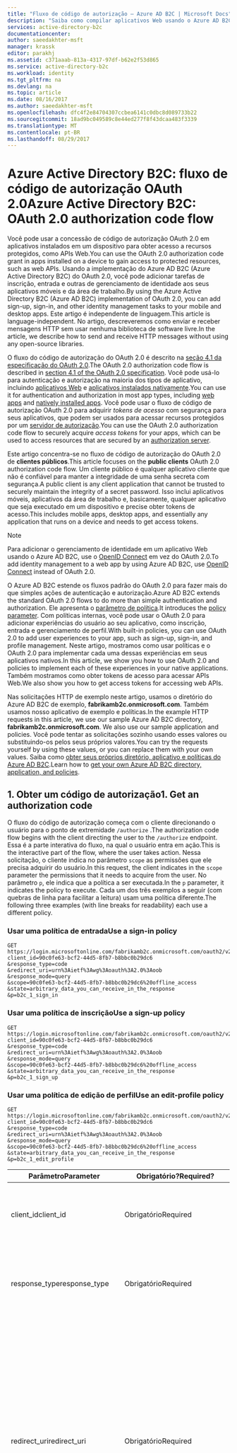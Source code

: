 ```yaml
---
title: "Fluxo de código de autorização – Azure AD B2C | Microsoft Docs"
description: "Saiba como compilar aplicativos Web usando o Azure AD B2C e o protocolo de autenticação OpenID Connect."
services: active-directory-b2c
documentationcenter: 
author: saeedakhter-msft
manager: krassk
editor: parakhj
ms.assetid: c371aaab-813a-4317-97df-b62e2f53d865
ms.service: active-directory-b2c
ms.workload: identity
ms.tgt_pltfrm: na
ms.devlang: na
ms.topic: article
ms.date: 08/16/2017
ms.author: saeedakhter-msft
ms.openlocfilehash: dfc4f2e84704307ccbea6141c0dbc8d089733b22
ms.sourcegitcommit: 18ad9bc049589c8e44ed277f8f43dcaa483f3339
ms.translationtype: MT
ms.contentlocale: pt-BR
ms.lasthandoff: 08/29/2017
---
```

# <a name="azure-active-directory-b2c-oauth-20-authorization-code-flow"></a><span data-ttu-id="7c357-103">Azure Active Directory B2C: fluxo de código de autorização OAuth 2.0</span><span class="sxs-lookup"><span data-stu-id="7c357-103">Azure Active Directory B2C: OAuth 2.0 authorization code flow</span></span>
<span data-ttu-id="7c357-104">Você pode usar a concessão de código de autorização OAuth 2.0 em aplicativos instalados em um dispositivo para obter acesso a recursos protegidos, como APIs Web.</span><span class="sxs-lookup"><span data-stu-id="7c357-104">You can use the OAuth 2.0 authorization code grant in apps installed on a device to gain access to protected resources, such as web APIs.</span></span> <span data-ttu-id="7c357-105">Usando a implementação do Azure AD B2C (Azure Active Directory B2C) do OAuth 2.0, você pode adicionar tarefas de inscrição, entrada e outras de gerenciamento de identidade aos seus aplicativos móveis e da área de trabalho.</span><span class="sxs-lookup"><span data-stu-id="7c357-105">By using the Azure Active Directory B2C (Azure AD B2C) implementation of OAuth 2.0, you can add sign-up, sign-in, and other identity management tasks to your mobile and desktop apps.</span></span> <span data-ttu-id="7c357-106">Este artigo é independente de linguagem.</span><span class="sxs-lookup"><span data-stu-id="7c357-106">This article is language-independent.</span></span> <span data-ttu-id="7c357-107">No artigo, descreveremos como enviar e receber mensagens HTTP sem usar nenhuma biblioteca de software livre.</span><span class="sxs-lookup"><span data-stu-id="7c357-107">In the article, we describe how to send and receive HTTP messages without using any open-source libraries.</span></span>

<!-- TODO: Need link to libraries -->

<span data-ttu-id="7c357-108">O fluxo do código de autorização do OAuth 2.0 é descrito na [seção 4.1 da especificação do OAuth 2.0](http://tools.ietf.org/html/rfc6749).</span><span class="sxs-lookup"><span data-stu-id="7c357-108">The OAuth 2.0 authorization code flow is described in [section 4.1 of the OAuth 2.0 specification](http://tools.ietf.org/html/rfc6749).</span></span> <span data-ttu-id="7c357-109">Você pode usá-lo para autenticação e autorização na maioria dos tipos de aplicativo, incluindo [aplicativos Web](active-directory-b2c-apps.md#web-apps) e [aplicativos instalados nativamente](active-directory-b2c-apps.md#mobile-and-native-apps).</span><span class="sxs-lookup"><span data-stu-id="7c357-109">You can use it for authentication and authorization in most app types, including [web apps](active-directory-b2c-apps.md#web-apps) and [natively installed apps](active-directory-b2c-apps.md#mobile-and-native-apps).</span></span> <span data-ttu-id="7c357-110">Você pode usar o fluxo de código de autorização OAuth 2.0 para adquirir *tokens de acesso* com segurança para seus aplicativos, que podem ser usados para acessar recursos protegidos por um [servidor de autorização](active-directory-b2c-reference-protocols.md#the-basics).</span><span class="sxs-lookup"><span data-stu-id="7c357-110">You can use the OAuth 2.0 authorization code flow to securely acquire *access tokens* for your apps, which can be used to access resources that are secured by an [authorization server](active-directory-b2c-reference-protocols.md#the-basics).</span></span>

<span data-ttu-id="7c357-111">Este artigo concentra-se no fluxo de código de autorização do OAuth 2.0 de **clientes públicos**.</span><span class="sxs-lookup"><span data-stu-id="7c357-111">This article focuses on the **public clients** OAuth 2.0 authorization code flow.</span></span> <span data-ttu-id="7c357-112">Um cliente público é qualquer aplicativo cliente que não é confiável para manter a integridade de uma senha secreta com segurança.</span><span class="sxs-lookup"><span data-stu-id="7c357-112">A public client is any client application that cannot be trusted to securely maintain the integrity of a secret password.</span></span> <span data-ttu-id="7c357-113">Isso inclui aplicativos móveis, aplicativos da área de trabalho e, basicamente, qualquer aplicativo que seja executado em um dispositivo e precise obter tokens de acesso.</span><span class="sxs-lookup"><span data-stu-id="7c357-113">This includes mobile apps, desktop apps, and essentially any application that runs on a device and needs to get access tokens.</span></span> 

> [!NOTE]
> <span data-ttu-id="7c357-114">Para adicionar o gerenciamento de identidade em um aplicativo Web usando o Azure AD B2C, use o [OpenID Connect](active-directory-b2c-reference-oidc.md) em vez do OAuth 2.0.</span><span class="sxs-lookup"><span data-stu-id="7c357-114">To add identity management to a web app by using Azure AD B2C, use [OpenID Connect](active-directory-b2c-reference-oidc.md) instead of OAuth 2.0.</span></span>

<span data-ttu-id="7c357-115">O Azure AD B2C estende os fluxos padrão do OAuth 2.0 para fazer mais do que simples ações de autenticação e autorização.</span><span class="sxs-lookup"><span data-stu-id="7c357-115">Azure AD B2C extends the standard OAuth 2.0 flows to do more than simple authentication and authorization.</span></span> <span data-ttu-id="7c357-116">Ele apresenta o [parâmetro de política](active-directory-b2c-reference-policies.md).</span><span class="sxs-lookup"><span data-stu-id="7c357-116">It introduces the [policy parameter](active-directory-b2c-reference-policies.md).</span></span> <span data-ttu-id="7c357-117">Com políticas internas, você pode usar o OAuth 2.0 para adicionar experiências do usuário ao seu aplicativo, como inscrição, entrada e gerenciamento de perfil.</span><span class="sxs-lookup"><span data-stu-id="7c357-117">With built-in policies, you can use OAuth 2.0 to add user experiences to your app, such as sign-up, sign-in, and profile management.</span></span> <span data-ttu-id="7c357-118">Neste artigo, mostramos como usar políticas e o OAuth 2.0 para implementar cada uma dessas experiências em seus aplicativos nativos.</span><span class="sxs-lookup"><span data-stu-id="7c357-118">In this article, we show you how to use OAuth 2.0 and policies to implement each of these experiences in your native applications.</span></span> <span data-ttu-id="7c357-119">Também mostramos como obter tokens de acesso para acessar APIs Web.</span><span class="sxs-lookup"><span data-stu-id="7c357-119">We also show you how to get access tokens for accessing web APIs.</span></span>

<span data-ttu-id="7c357-120">Nas solicitações HTTP de exemplo neste artigo, usamos o diretório do Azure AD B2C de exemplo, **fabrikamb2c.onmicrosoft.com**. Também usamos nosso aplicativo de exemplo e políticas.</span><span class="sxs-lookup"><span data-stu-id="7c357-120">In the example HTTP requests in this article, we use our sample Azure AD B2C directory, **fabrikamb2c.onmicrosoft.com**. We also use our sample application and policies.</span></span> <span data-ttu-id="7c357-121">Você pode tentar as solicitações sozinho usando esses valores ou substituindo-os pelos seus próprios valores.</span><span class="sxs-lookup"><span data-stu-id="7c357-121">You can try the requests yourself by using these values, or you can replace them with your own values.</span></span>
<span data-ttu-id="7c357-122">Saiba como [obter seus próprios diretório, aplicativo e políticas do Azure AD B2C](#use-your-own-azure-ad-b2c-directory).</span><span class="sxs-lookup"><span data-stu-id="7c357-122">Learn how to [get your own Azure AD B2C directory, application, and policies](#use-your-own-azure-ad-b2c-directory).</span></span>

## <a name="1-get-an-authorization-code"></a><span data-ttu-id="7c357-123">1. Obter um código de autorização</span><span class="sxs-lookup"><span data-stu-id="7c357-123">1. Get an authorization code</span></span>
<span data-ttu-id="7c357-124">O fluxo do código de autorização começa com o cliente direcionando o usuário para o ponto de extremidade `/authorize` .</span><span class="sxs-lookup"><span data-stu-id="7c357-124">The authorization code flow begins with the client directing the user to the `/authorize` endpoint.</span></span> <span data-ttu-id="7c357-125">Essa é a parte interativa do fluxo, na qual o usuário entra em ação.</span><span class="sxs-lookup"><span data-stu-id="7c357-125">This is the interactive part of the flow, where the user takes action.</span></span> <span data-ttu-id="7c357-126">Nessa solicitação, o cliente indica no parâmetro `scope` as permissões que ele precisa adquirir do usuário.</span><span class="sxs-lookup"><span data-stu-id="7c357-126">In this request, the client indicates in the `scope` parameter the permissions that it needs to acquire from the user.</span></span> <span data-ttu-id="7c357-127">No parâmetro `p`, ele indica que a política a ser executada.</span><span class="sxs-lookup"><span data-stu-id="7c357-127">In the `p` parameter, it indicates the policy to execute.</span></span> <span data-ttu-id="7c357-128">Cada um dos três exemplos a seguir (com quebras de linha para facilitar a leitura) usam uma política diferente.</span><span class="sxs-lookup"><span data-stu-id="7c357-128">The following three examples (with line breaks for readability) each use a different policy.</span></span>

### <a name="use-a-sign-in-policy"></a><span data-ttu-id="7c357-129">Usar uma política de entrada</span><span class="sxs-lookup"><span data-stu-id="7c357-129">Use a sign-in policy</span></span>
```
GET https://login.microsoftonline.com/fabrikamb2c.onmicrosoft.com/oauth2/v2.0/authorize?
client_id=90c0fe63-bcf2-44d5-8fb7-b8bbc0b29dc6
&response_type=code
&redirect_uri=urn%3Aietf%3Awg%3Aoauth%3A2.0%3Aoob
&response_mode=query
&scope=90c0fe63-bcf2-44d5-8fb7-b8bbc0b29dc6%20offline_access
&state=arbitrary_data_you_can_receive_in_the_response
&p=b2c_1_sign_in
```

### <a name="use-a-sign-up-policy"></a><span data-ttu-id="7c357-130">Usar uma política de inscrição</span><span class="sxs-lookup"><span data-stu-id="7c357-130">Use a sign-up policy</span></span>
```
GET https://login.microsoftonline.com/fabrikamb2c.onmicrosoft.com/oauth2/v2.0/authorize?
client_id=90c0fe63-bcf2-44d5-8fb7-b8bbc0b29dc6
&response_type=code
&redirect_uri=urn%3Aietf%3Awg%3Aoauth%3A2.0%3Aoob
&response_mode=query
&scope=90c0fe63-bcf2-44d5-8fb7-b8bbc0b29dc6%20offline_access
&state=arbitrary_data_you_can_receive_in_the_response
&p=b2c_1_sign_up
```

### <a name="use-an-edit-profile-policy"></a><span data-ttu-id="7c357-131">Usar uma política de edição de perfil</span><span class="sxs-lookup"><span data-stu-id="7c357-131">Use an edit-profile policy</span></span>
```
GET https://login.microsoftonline.com/fabrikamb2c.onmicrosoft.com/oauth2/v2.0/authorize?
client_id=90c0fe63-bcf2-44d5-8fb7-b8bbc0b29dc6
&response_type=code
&redirect_uri=urn%3Aietf%3Awg%3Aoauth%3A2.0%3Aoob
&response_mode=query
&scope=90c0fe63-bcf2-44d5-8fb7-b8bbc0b29dc6%20offline_access
&state=arbitrary_data_you_can_receive_in_the_response
&p=b2c_1_edit_profile
```

| <span data-ttu-id="7c357-132">Parâmetro</span><span class="sxs-lookup"><span data-stu-id="7c357-132">Parameter</span></span> | <span data-ttu-id="7c357-133">Obrigatório?</span><span class="sxs-lookup"><span data-stu-id="7c357-133">Required?</span></span> | <span data-ttu-id="7c357-134">Descrição</span><span class="sxs-lookup"><span data-stu-id="7c357-134">Description</span></span> |
| --- | --- | --- |
| <span data-ttu-id="7c357-135">client_id</span><span class="sxs-lookup"><span data-stu-id="7c357-135">client_id</span></span> |<span data-ttu-id="7c357-136">Obrigatório</span><span class="sxs-lookup"><span data-stu-id="7c357-136">Required</span></span> |<span data-ttu-id="7c357-137">A ID do aplicativo atribuída ao seu aplicativo no [portal do Azure](https://portal.azure.com).</span><span class="sxs-lookup"><span data-stu-id="7c357-137">The application ID assigned to your app in the [Azure portal](https://portal.azure.com).</span></span> |
| <span data-ttu-id="7c357-138">response_type</span><span class="sxs-lookup"><span data-stu-id="7c357-138">response_type</span></span> |<span data-ttu-id="7c357-139">Obrigatório</span><span class="sxs-lookup"><span data-stu-id="7c357-139">Required</span></span> |<span data-ttu-id="7c357-140">O tipo de resposta, que deve incluir `code` para o fluxo do código de autorização.</span><span class="sxs-lookup"><span data-stu-id="7c357-140">The response type, which must include `code` for the authorization code flow.</span></span> |
| <span data-ttu-id="7c357-141">redirect_uri</span><span class="sxs-lookup"><span data-stu-id="7c357-141">redirect_uri</span></span> |<span data-ttu-id="7c357-142">Obrigatório</span><span class="sxs-lookup"><span data-stu-id="7c357-142">Required</span></span> |<span data-ttu-id="7c357-143">O URI de redirecionamento do seu aplicativo, no qual as respostas de autenticação são enviadas e recebidas pelo seu aplicativo.</span><span class="sxs-lookup"><span data-stu-id="7c357-143">The redirect URI of your app, where authentication responses are sent and received by your app.</span></span> <span data-ttu-id="7c357-144">Ele deve corresponder exatamente a um dos URIs de redirecionamento registrados no portal, exceto que ele deve ser codificado como URL.</span><span class="sxs-lookup"><span data-stu-id="7c357-144">It must exactly match one of the redirect URIs that you registered in the portal, except that it must be URL-encoded.</span></span> |
| <span data-ttu-id="7c357-145">scope</span><span class="sxs-lookup"><span data-stu-id="7c357-145">scope</span></span> |<span data-ttu-id="7c357-146">Obrigatório</span><span class="sxs-lookup"><span data-stu-id="7c357-146">Required</span></span> |<span data-ttu-id="7c357-147">Uma lista de escopos separados por espaços.</span><span class="sxs-lookup"><span data-stu-id="7c357-147">A space-separated list of scopes.</span></span> <span data-ttu-id="7c357-148">Um valor de escopo único indica ao Azure AD (Azure Active Directory) que ambas as permissões estão sendo solicitadas.</span><span class="sxs-lookup"><span data-stu-id="7c357-148">A single scope value indicates to Azure Active Directory (Azure AD) both of the permissions that are being requested.</span></span> <span data-ttu-id="7c357-149">O uso da ID do cliente como o escopo indica que seu aplicativo precisa de um token de acesso que possa ser usado em relação a seu próprio serviço ou API Web, representado pela mesma ID de cliente.</span><span class="sxs-lookup"><span data-stu-id="7c357-149">Using the client ID as the scope indicates that your app needs an access token that can be used against your own service or web API, represented by the same client ID.</span></span>  <span data-ttu-id="7c357-150">O escopo `offline_access` indica que seu aplicativo precisa de um token de atualização para acesso de longa duração a recursos.</span><span class="sxs-lookup"><span data-stu-id="7c357-150">The `offline_access` scope indicates that your app needs a refresh token for long-lived access to resources.</span></span> <span data-ttu-id="7c357-151">Você também pode usar o escopo `openid` para solicitar um token de ID do Azure AD B2C.</span><span class="sxs-lookup"><span data-stu-id="7c357-151">You also can use the `openid` scope to request an ID token from Azure AD B2C.</span></span> |
| <span data-ttu-id="7c357-152">response_mode</span><span class="sxs-lookup"><span data-stu-id="7c357-152">response_mode</span></span> |<span data-ttu-id="7c357-153">Recomendadas</span><span class="sxs-lookup"><span data-stu-id="7c357-153">Recommended</span></span> |<span data-ttu-id="7c357-154">O método que você usa para enviar o código de autorização resultante para seu aplicativo.</span><span class="sxs-lookup"><span data-stu-id="7c357-154">The method that you use to send the resulting authorization code back to your app.</span></span> <span data-ttu-id="7c357-155">Pode ser `query`, `form_post` ou `fragment`.</span><span class="sxs-lookup"><span data-stu-id="7c357-155">It can be `query`, `form_post`, or `fragment`.</span></span> |
| <span data-ttu-id="7c357-156">state</span><span class="sxs-lookup"><span data-stu-id="7c357-156">state</span></span> |<span data-ttu-id="7c357-157">Recomendadas</span><span class="sxs-lookup"><span data-stu-id="7c357-157">Recommended</span></span> |<span data-ttu-id="7c357-158">Um valor incluído na solicitação que retorna na resposta do token.</span><span class="sxs-lookup"><span data-stu-id="7c357-158">A value included in the request that is returned in the token response.</span></span> <span data-ttu-id="7c357-159">Pode ser uma cadeia de caracteres de qualquer conteúdo que você deseje usar.</span><span class="sxs-lookup"><span data-stu-id="7c357-159">It can be a string of any content that you want to use.</span></span> <span data-ttu-id="7c357-160">Geralmente, um valor exclusivo gerado aleatoriamente é usado para evitar ataques de solicitação intersite forjada.</span><span class="sxs-lookup"><span data-stu-id="7c357-160">Usually, a randomly generated unique value is  used, to prevent cross-site request forgery attacks.</span></span> <span data-ttu-id="7c357-161">O estado também é usado para codificar informações sobre o estado do usuário no aplicativo, antes que a solicitação de autenticação tenha ocorrido.</span><span class="sxs-lookup"><span data-stu-id="7c357-161">The state also is used to encode information about the user's state in the app before the authentication request occurred.</span></span> <span data-ttu-id="7c357-162">Por exemplo, a página em que o usuário estava em ou a política que estava sendo executada.</span><span class="sxs-lookup"><span data-stu-id="7c357-162">For example, the page the user was on, or the policy that was being executed.</span></span> |
| <span data-ttu-id="7c357-163">p</span><span class="sxs-lookup"><span data-stu-id="7c357-163">p</span></span> |<span data-ttu-id="7c357-164">Obrigatório</span><span class="sxs-lookup"><span data-stu-id="7c357-164">Required</span></span> |<span data-ttu-id="7c357-165">A política que é executada.</span><span class="sxs-lookup"><span data-stu-id="7c357-165">The policy that is executed.</span></span> <span data-ttu-id="7c357-166">É o nome de uma política que é criada no diretório do Azure AD B2C.</span><span class="sxs-lookup"><span data-stu-id="7c357-166">It's the name of a policy that is created in your Azure AD B2C directory.</span></span> <span data-ttu-id="7c357-167">O valor de nome da política deve começar com **b2c\_1\_**.</span><span class="sxs-lookup"><span data-stu-id="7c357-167">The policy name value should begin with **b2c\_1\_**.</span></span> <span data-ttu-id="7c357-168">Para saber mais sobre políticas, consulte [Políticas internas do Azure AD B2C](active-directory-b2c-reference-policies.md).</span><span class="sxs-lookup"><span data-stu-id="7c357-168">To learn more about policies, see [Azure AD B2C built-in policies](active-directory-b2c-reference-policies.md).</span></span> |
| <span data-ttu-id="7c357-169">prompt</span><span class="sxs-lookup"><span data-stu-id="7c357-169">prompt</span></span> |<span data-ttu-id="7c357-170">Opcional</span><span class="sxs-lookup"><span data-stu-id="7c357-170">Optional</span></span> |<span data-ttu-id="7c357-171">O tipo de interação do usuário que é necessário.</span><span class="sxs-lookup"><span data-stu-id="7c357-171">The type of user interaction that is required.</span></span> <span data-ttu-id="7c357-172">Atualmente, o único valor válido é `login`, que força o usuário a inserir suas credenciais nessa solicitação.</span><span class="sxs-lookup"><span data-stu-id="7c357-172">Currently, the only valid value is `login`, which forces the user to enter their credentials on that request.</span></span> <span data-ttu-id="7c357-173">O logon único não terá efeito.</span><span class="sxs-lookup"><span data-stu-id="7c357-173">Single sign-on will not take effect.</span></span> |

<span data-ttu-id="7c357-174">Nesse momento, é solicitado que o usuário conclua o fluxo de trabalho da política.</span><span class="sxs-lookup"><span data-stu-id="7c357-174">At this point, the user is asked to complete the policy's workflow.</span></span> <span data-ttu-id="7c357-175">Isso pode exigir que o usuário insira seu nome de usuário e senha, entre com uma identidade social, inscreva-se no diretório ou realize outras etapas.</span><span class="sxs-lookup"><span data-stu-id="7c357-175">This might involve the user entering their username and password, signing in with a social identity, signing up for the directory, or any other number of steps.</span></span> <span data-ttu-id="7c357-176">As ações do usuário dependem de como a política é definida.</span><span class="sxs-lookup"><span data-stu-id="7c357-176">User actions depend on how the policy is defined.</span></span>

<span data-ttu-id="7c357-177">Depois que o usuário completar a política, o Azure AD retornará uma resposta ao seu aplicativo no valor usado para `redirect_uri`.</span><span class="sxs-lookup"><span data-stu-id="7c357-177">After the user completes the policy, Azure AD returns a response to your app at the value you used for `redirect_uri`.</span></span> <span data-ttu-id="7c357-178">Ele usa o método especificado no parâmetro `response_mode`.</span><span class="sxs-lookup"><span data-stu-id="7c357-178">It uses the method specified in the `response_mode` parameter.</span></span> <span data-ttu-id="7c357-179">A resposta é exatamente a mesma para cada um dos cenários de ação do usuário, independentemente de qual política foi executada.</span><span class="sxs-lookup"><span data-stu-id="7c357-179">The response is exactly the same for each of the user action scenarios, independent of the policy that was executed.</span></span>

<span data-ttu-id="7c357-180">Uma resposta bem-sucedida que usa `response_mode=query` tem esta aparência:</span><span class="sxs-lookup"><span data-stu-id="7c357-180">A successful response that uses `response_mode=query` looks like this:</span></span>

```
GET urn:ietf:wg:oauth:2.0:oob?
code=AwABAAAAvPM1KaPlrEqdFSBzjqfTGBCmLdgfSTLEMPGYuNHSUYBrq...        // the authorization_code, truncated
&state=arbitrary_data_you_can_receive_in_the_response                // the value provided in the request
```

| <span data-ttu-id="7c357-181">Parâmetro</span><span class="sxs-lookup"><span data-stu-id="7c357-181">Parameter</span></span> | <span data-ttu-id="7c357-182">Descrição</span><span class="sxs-lookup"><span data-stu-id="7c357-182">Description</span></span> |
| --- | --- |
| <span data-ttu-id="7c357-183">código</span><span class="sxs-lookup"><span data-stu-id="7c357-183">code</span></span> |<span data-ttu-id="7c357-184">O código de autorização que o aplicativo solicitou.</span><span class="sxs-lookup"><span data-stu-id="7c357-184">The authorization code that the app requested.</span></span> <span data-ttu-id="7c357-185">O aplicativo pode usar o código de autorização para solicitar um token de acesso para um recurso de destino.</span><span class="sxs-lookup"><span data-stu-id="7c357-185">The app can use the authorization code to request an access token for a target resource.</span></span> <span data-ttu-id="7c357-186">Os códigos de autorização têm uma duração muito curta.</span><span class="sxs-lookup"><span data-stu-id="7c357-186">Authorization codes are very short-lived.</span></span> <span data-ttu-id="7c357-187">Normalmente, eles expiram depois de cerca de 10 minutos.</span><span class="sxs-lookup"><span data-stu-id="7c357-187">Typically, they expire after about 10 minutes.</span></span> |
| <span data-ttu-id="7c357-188">state</span><span class="sxs-lookup"><span data-stu-id="7c357-188">state</span></span> |<span data-ttu-id="7c357-189">Consulte a descrição completa na tabela na seção anterior.</span><span class="sxs-lookup"><span data-stu-id="7c357-189">See the full description in the table in the preceding section.</span></span> <span data-ttu-id="7c357-190">Se um parâmetro `state` estiver incluído na solicitação, o mesmo valor deverá aparecer na resposta.</span><span class="sxs-lookup"><span data-stu-id="7c357-190">If a `state` parameter is included in the request, the same value should appear in the response.</span></span> <span data-ttu-id="7c357-191">O aplicativo deve verificar se os valores `state` na solicitação e na resposta são idênticos.</span><span class="sxs-lookup"><span data-stu-id="7c357-191">The app should verify that the `state` values in the request and response are identical.</span></span> |

<span data-ttu-id="7c357-192">As respostas de erro também podem ser enviadas ao URI de redirecionamento, de modo que o aplicativo possa tratá-las adequadamente:</span><span class="sxs-lookup"><span data-stu-id="7c357-192">Error responses also can be sent to the redirect URI so that the app can handle them appropriately:</span></span>

```
GET urn:ietf:wg:oauth:2.0:oob?
error=access_denied
&error_description=The+user+has+cancelled+entering+self-asserted+information
&state=arbitrary_data_you_can_receive_in_the_response
```

| <span data-ttu-id="7c357-193">Parâmetro</span><span class="sxs-lookup"><span data-stu-id="7c357-193">Parameter</span></span> | <span data-ttu-id="7c357-194">Descrição</span><span class="sxs-lookup"><span data-stu-id="7c357-194">Description</span></span> |
| --- | --- |
| <span data-ttu-id="7c357-195">error</span><span class="sxs-lookup"><span data-stu-id="7c357-195">error</span></span> |<span data-ttu-id="7c357-196">Uma cadeia de caracteres de código de erro que você pode usar para classificar os tipos de erros que ocorrem.</span><span class="sxs-lookup"><span data-stu-id="7c357-196">An error code string that you can use to classify the types of errors that occur.</span></span> <span data-ttu-id="7c357-197">Você também pode usar a cadeia de caracteres para reagir a erros.</span><span class="sxs-lookup"><span data-stu-id="7c357-197">You also can use the string to react to errors.</span></span> |
| <span data-ttu-id="7c357-198">error_description</span><span class="sxs-lookup"><span data-stu-id="7c357-198">error_description</span></span> |<span data-ttu-id="7c357-199">Uma mensagem de erro específica que pode ajudar você a identificar a causa raiz de um erro de autenticação.</span><span class="sxs-lookup"><span data-stu-id="7c357-199">A specific error message that can help you identify the root cause of an authentication error.</span></span> |
| <span data-ttu-id="7c357-200">state</span><span class="sxs-lookup"><span data-stu-id="7c357-200">state</span></span> |<span data-ttu-id="7c357-201">Consulte a descrição completa na tabela anterior.</span><span class="sxs-lookup"><span data-stu-id="7c357-201">See the full description in the preceding table.</span></span> <span data-ttu-id="7c357-202">Se um parâmetro `state` estiver incluído na solicitação, o mesmo valor deverá aparecer na resposta.</span><span class="sxs-lookup"><span data-stu-id="7c357-202">If a `state` parameter is included in the request, the same value should appear in the response.</span></span> <span data-ttu-id="7c357-203">O aplicativo deve verificar se os valores `state` na solicitação e na resposta são idênticos.</span><span class="sxs-lookup"><span data-stu-id="7c357-203">The app should verify that the `state` values in the request and response are identical.</span></span> |

## <a name="2-get-a-token"></a><span data-ttu-id="7c357-204">2. Obter um token</span><span class="sxs-lookup"><span data-stu-id="7c357-204">2. Get a token</span></span>
<span data-ttu-id="7c357-205">Agora que você adquiriu um código de autorização, será possível resgatar o `code` de um token para o recurso desejado enviando uma solicitação POST para o ponto de extremidade `/token`.</span><span class="sxs-lookup"><span data-stu-id="7c357-205">Now that you've acquired an authorization code, you can redeem the `code` for a token to the intended resource by sending a POST request to the `/token` endpoint.</span></span> <span data-ttu-id="7c357-206">No Azure AD B2C, o único recurso para o qual você pode solicitar um token é a própria API Web de back-end do seu aplicativo.</span><span class="sxs-lookup"><span data-stu-id="7c357-206">In Azure AD B2C, the only resource that you can request a token for is your app's own back-end web API.</span></span> <span data-ttu-id="7c357-207">A convenção usada para solicitar um token para si mesmo é usar a ID do cliente do aplicativo como o escopo:</span><span class="sxs-lookup"><span data-stu-id="7c357-207">The convention that's used for requesting a token to yourself is to use your app's client ID as the scope:</span></span>

```
POST fabrikamb2c.onmicrosoft.com/oauth2/v2.0/token?p=b2c_1_sign_in HTTP/1.1
Host: https://login.microsoftonline.com
Content-Type: application/x-www-form-urlencoded

grant_type=authorization_code&client_id=90c0fe63-bcf2-44d5-8fb7-b8bbc0b29dc6&scope=90c0fe63-bcf2-44d5-8fb7-b8bbc0b29dc6 offline_access&code=AwABAAAAvPM1KaPlrEqdFSBzjqfTGBCmLdgfSTLEMPGYuNHSUYBrq...&redirect_uri=urn:ietf:wg:oauth:2.0:oob

```

| <span data-ttu-id="7c357-208">Parâmetro</span><span class="sxs-lookup"><span data-stu-id="7c357-208">Parameter</span></span> | <span data-ttu-id="7c357-209">Obrigatório?</span><span class="sxs-lookup"><span data-stu-id="7c357-209">Required?</span></span> | <span data-ttu-id="7c357-210">Descrição</span><span class="sxs-lookup"><span data-stu-id="7c357-210">Description</span></span> |
| --- | --- | --- |
| <span data-ttu-id="7c357-211">p</span><span class="sxs-lookup"><span data-stu-id="7c357-211">p</span></span> |<span data-ttu-id="7c357-212">Obrigatório</span><span class="sxs-lookup"><span data-stu-id="7c357-212">Required</span></span> |<span data-ttu-id="7c357-213">A política que foi usada para adquirir o código de autorização.</span><span class="sxs-lookup"><span data-stu-id="7c357-213">The policy that was used to acquire the authorization code.</span></span> <span data-ttu-id="7c357-214">Você não poderá usar uma política diferente nessa solicitação.</span><span class="sxs-lookup"><span data-stu-id="7c357-214">You cannot use a different policy in this request.</span></span> <span data-ttu-id="7c357-215">Observe que esse parâmetro é adicionado à *cadeia de caracteres de consulta*e não ao corpo do POST.</span><span class="sxs-lookup"><span data-stu-id="7c357-215">Note that you add this parameter to the *query string*, not in the POST body.</span></span> |
| <span data-ttu-id="7c357-216">client_id</span><span class="sxs-lookup"><span data-stu-id="7c357-216">client_id</span></span> |<span data-ttu-id="7c357-217">Obrigatório</span><span class="sxs-lookup"><span data-stu-id="7c357-217">Required</span></span> |<span data-ttu-id="7c357-218">A ID do aplicativo atribuída ao seu aplicativo no [portal do Azure](https://portal.azure.com).</span><span class="sxs-lookup"><span data-stu-id="7c357-218">The application ID assigned to your app in the [Azure portal](https://portal.azure.com).</span></span> |
| <span data-ttu-id="7c357-219">grant_type</span><span class="sxs-lookup"><span data-stu-id="7c357-219">grant_type</span></span> |<span data-ttu-id="7c357-220">Obrigatório</span><span class="sxs-lookup"><span data-stu-id="7c357-220">Required</span></span> |<span data-ttu-id="7c357-221">O tipo de concessão.</span><span class="sxs-lookup"><span data-stu-id="7c357-221">The type of grant.</span></span> <span data-ttu-id="7c357-222">Para o fluxo de código de autorização, o tipo de concessão deve ser `authorization_code`.</span><span class="sxs-lookup"><span data-stu-id="7c357-222">For the authorization code flow, the grant type must be `authorization_code`.</span></span> |
| <span data-ttu-id="7c357-223">scope</span><span class="sxs-lookup"><span data-stu-id="7c357-223">scope</span></span> |<span data-ttu-id="7c357-224">Recomendadas</span><span class="sxs-lookup"><span data-stu-id="7c357-224">Recommended</span></span> |<span data-ttu-id="7c357-225">Uma lista de escopos separados por espaços.</span><span class="sxs-lookup"><span data-stu-id="7c357-225">A space-separated list of scopes.</span></span> <span data-ttu-id="7c357-226">Um valor de escopo único indica ao Azure AD que ambas as permissões estão sendo solicitadas.</span><span class="sxs-lookup"><span data-stu-id="7c357-226">A single scope value indicates to Azure AD both of the permissions that are being requested.</span></span> <span data-ttu-id="7c357-227">O uso da ID do cliente como o escopo indica que seu aplicativo precisa de um token de acesso que possa ser usado em relação a seu próprio serviço ou API Web, representado pela mesma ID de cliente.</span><span class="sxs-lookup"><span data-stu-id="7c357-227">Using the client ID as the scope indicates that your app needs an access token that can be used against your own service or web API, represented by the same client ID.</span></span>  <span data-ttu-id="7c357-228">O escopo `offline_access` indica que seu aplicativo precisa de um token de atualização para acesso de longa duração a recursos.</span><span class="sxs-lookup"><span data-stu-id="7c357-228">The `offline_access` scope indicates that your app needs a refresh token for long-lived access to resources.</span></span>  <span data-ttu-id="7c357-229">Você também pode usar o escopo `openid` para solicitar um token de ID do Azure AD B2C.</span><span class="sxs-lookup"><span data-stu-id="7c357-229">You also can use the `openid` scope to request an ID token from Azure AD B2C.</span></span> |
| <span data-ttu-id="7c357-230">código</span><span class="sxs-lookup"><span data-stu-id="7c357-230">code</span></span> |<span data-ttu-id="7c357-231">Obrigatório</span><span class="sxs-lookup"><span data-stu-id="7c357-231">Required</span></span> |<span data-ttu-id="7c357-232">O código de autorização que você adquiriu no primeiro segmento do fluxo.</span><span class="sxs-lookup"><span data-stu-id="7c357-232">The authorization code that you acquired in the first leg of the flow.</span></span> |
| <span data-ttu-id="7c357-233">redirect_uri</span><span class="sxs-lookup"><span data-stu-id="7c357-233">redirect_uri</span></span> |<span data-ttu-id="7c357-234">Obrigatório</span><span class="sxs-lookup"><span data-stu-id="7c357-234">Required</span></span> |<span data-ttu-id="7c357-235">O URI de redirecionamento do aplicativo em que você recebeu o código de autorização.</span><span class="sxs-lookup"><span data-stu-id="7c357-235">The redirect URI of the application where you received the authorization code.</span></span> |

<span data-ttu-id="7c357-236">Uma resposta de token bem-sucedido tem esta aparência:</span><span class="sxs-lookup"><span data-stu-id="7c357-236">A successful token response looks like this:</span></span>

```
{
    "not_before": "1442340812",
    "token_type": "Bearer",
    "access_token": "eyJ0eXAiOiJKV1QiLCJhbGciOiJSUzI1NiIsIng1dCI6Ik5HVEZ2ZEstZnl0aEV1Q...",
    "scope": "90c0fe63-bcf2-44d5-8fb7-b8bbc0b29dc6 offline_access",
    "expires_in": "3600",
    "refresh_token": "AAQfQmvuDy8WtUv-sd0TBwWVQs1rC-Lfxa_NDkLqpg50Cxp5Dxj0VPF1mx2Z...",
}
```
| <span data-ttu-id="7c357-237">Parâmetro</span><span class="sxs-lookup"><span data-stu-id="7c357-237">Parameter</span></span> | <span data-ttu-id="7c357-238">Descrição</span><span class="sxs-lookup"><span data-stu-id="7c357-238">Description</span></span> |
| --- | --- |
| <span data-ttu-id="7c357-239">not_before</span><span class="sxs-lookup"><span data-stu-id="7c357-239">not_before</span></span> |<span data-ttu-id="7c357-240">A hora em que o token é considerado válido, nos valores de hora da época.</span><span class="sxs-lookup"><span data-stu-id="7c357-240">The time at which the token is considered valid, in epoch time.</span></span> |
| <span data-ttu-id="7c357-241">token_type</span><span class="sxs-lookup"><span data-stu-id="7c357-241">token_type</span></span> |<span data-ttu-id="7c357-242">O valor do tipo de token.</span><span class="sxs-lookup"><span data-stu-id="7c357-242">The token type value.</span></span> <span data-ttu-id="7c357-243">O único tipo com suporte do Azure AD é Portador</span><span class="sxs-lookup"><span data-stu-id="7c357-243">The only type that Azure AD supports is Bearer.</span></span> |
| <span data-ttu-id="7c357-244">access_token</span><span class="sxs-lookup"><span data-stu-id="7c357-244">access_token</span></span> |<span data-ttu-id="7c357-245">O JWT (Token Web JSON) assinado que você solicitou.</span><span class="sxs-lookup"><span data-stu-id="7c357-245">The signed JSON Web Token (JWT) that you requested.</span></span> |
| <span data-ttu-id="7c357-246">scope</span><span class="sxs-lookup"><span data-stu-id="7c357-246">scope</span></span> |<span data-ttu-id="7c357-247">Os escopos para os quais o token é válido.</span><span class="sxs-lookup"><span data-stu-id="7c357-247">The scopes that the token is valid for.</span></span> <span data-ttu-id="7c357-248">Você também pode usar os escopos para armazenar tokens em cache para uso posterior.</span><span class="sxs-lookup"><span data-stu-id="7c357-248">You also can use scopes to cache tokens for later use.</span></span> |
| <span data-ttu-id="7c357-249">expires_in</span><span class="sxs-lookup"><span data-stu-id="7c357-249">expires_in</span></span> |<span data-ttu-id="7c357-250">O período de tempo pelo qual o token é válido (em segundos).</span><span class="sxs-lookup"><span data-stu-id="7c357-250">The length of time that the token is valid (in seconds).</span></span> |
| <span data-ttu-id="7c357-251">refresh_token</span><span class="sxs-lookup"><span data-stu-id="7c357-251">refresh_token</span></span> |<span data-ttu-id="7c357-252">Um token de atualização do OAuth 2.0.</span><span class="sxs-lookup"><span data-stu-id="7c357-252">An OAuth 2.0 refresh token.</span></span> <span data-ttu-id="7c357-253">O aplicativo pode usar esse token para adquirir tokens de acesso adicionais depois que o atual expirar.</span><span class="sxs-lookup"><span data-stu-id="7c357-253">The app can use this token to acquire additional tokens after the current token expires.</span></span> <span data-ttu-id="7c357-254">Os tokens de atualização têm uma vida longa.</span><span class="sxs-lookup"><span data-stu-id="7c357-254">Refresh tokens are long-lived.</span></span> <span data-ttu-id="7c357-255">Você pode usá-los para manter o acesso aos recursos por longos períodos de tempo.</span><span class="sxs-lookup"><span data-stu-id="7c357-255">You can use them to retain access to resources for extended periods of time.</span></span> <span data-ttu-id="7c357-256">Para obter mais informações, consulte a [Referência de token do Azure AD B2C](active-directory-b2c-reference-tokens.md).</span><span class="sxs-lookup"><span data-stu-id="7c357-256">For more information, see the [Azure AD B2C token reference](active-directory-b2c-reference-tokens.md).</span></span> |

<span data-ttu-id="7c357-257">As respostas de erro tem esta aparência:</span><span class="sxs-lookup"><span data-stu-id="7c357-257">Error responses look like this:</span></span>

```
{
    "error": "access_denied",
    "error_description": "The user revoked access to the app.",
}
```

| <span data-ttu-id="7c357-258">Parâmetro</span><span class="sxs-lookup"><span data-stu-id="7c357-258">Parameter</span></span> | <span data-ttu-id="7c357-259">Descrição</span><span class="sxs-lookup"><span data-stu-id="7c357-259">Description</span></span> |
| --- | --- |
| <span data-ttu-id="7c357-260">error</span><span class="sxs-lookup"><span data-stu-id="7c357-260">error</span></span> |<span data-ttu-id="7c357-261">Uma cadeia de caracteres de código de erro que você pode usar para classificar os tipos de erros que ocorrem.</span><span class="sxs-lookup"><span data-stu-id="7c357-261">An error code string that you can use to classify the types of errors that occur.</span></span> <span data-ttu-id="7c357-262">Você também pode usar a cadeia de caracteres para reagir a erros.</span><span class="sxs-lookup"><span data-stu-id="7c357-262">You also can use the string to react to errors.</span></span> |
| <span data-ttu-id="7c357-263">error_description</span><span class="sxs-lookup"><span data-stu-id="7c357-263">error_description</span></span> |<span data-ttu-id="7c357-264">Uma mensagem de erro específica que pode ajudar você a identificar a causa raiz de um erro de autenticação.</span><span class="sxs-lookup"><span data-stu-id="7c357-264">A specific error message that can help you identify the root cause of an authentication error.</span></span> |

## <a name="3-use-the-token"></a><span data-ttu-id="7c357-265">3. Usar o token</span><span class="sxs-lookup"><span data-stu-id="7c357-265">3. Use the token</span></span>
<span data-ttu-id="7c357-266">Agora que adquiriu um token de acesso com êxito, você poderá usá-lo em solicitações às suas APIs Web de back-end incluindo-o no cabeçalho `Authorization`:</span><span class="sxs-lookup"><span data-stu-id="7c357-266">Now that you've successfully acquired an access token, you can use the token in requests to your back-end web APIs by including it in the `Authorization` header:</span></span>

```
GET /tasks
Host: https://mytaskwebapi.com
Authorization: Bearer eyJ0eXAiOiJKV1QiLCJhbGciOiJSUzI1NiIsIng1dCI6Ik5HVEZ2ZEstZnl0aEV1Q...
```

## <a name="4-refresh-the-token"></a><span data-ttu-id="7c357-267">4. Atualizar o token</span><span class="sxs-lookup"><span data-stu-id="7c357-267">4. Refresh the token</span></span>
<span data-ttu-id="7c357-268">Os tokens de acesso e os tokens de ID tem curta duração.</span><span class="sxs-lookup"><span data-stu-id="7c357-268">Access tokens and ID tokens are short-lived.</span></span> <span data-ttu-id="7c357-269">Depois que eles expirarem, você deverá atualizá-los para continuar a acessar recursos.</span><span class="sxs-lookup"><span data-stu-id="7c357-269">After they expire, you must refresh them to continue to access resources.</span></span> <span data-ttu-id="7c357-270">Para fazer isso, envie outra solicitação POST para o ponto de extremidade `/token`.</span><span class="sxs-lookup"><span data-stu-id="7c357-270">To do this, submit another POST request to the `/token` endpoint.</span></span> <span data-ttu-id="7c357-271">Dessa vez, forneça o `refresh_token` em vez do `code`:</span><span class="sxs-lookup"><span data-stu-id="7c357-271">This time, provide the `refresh_token` instead of the `code`:</span></span>

```
POST fabrikamb2c.onmicrosoft.com/oauth2/v2.0/token?p=b2c_1_sign_in HTTP/1.1
Host: https://login.microsoftonline.com
Content-Type: application/x-www-form-urlencoded

grant_type=refresh_token&client_id=90c0fe63-bcf2-44d5-8fb7-b8bbc0b29dc6&scope=90c0fe63-bcf2-44d5-8fb7-b8bbc0b29dc6 offline_access&refresh_token=AwABAAAAvPM1KaPlrEqdFSBzjqfTGBCmLdgfSTLEMPGYuNHSUYBrq...&redirect_uri=urn:ietf:wg:oauth:2.0:oob
```

| <span data-ttu-id="7c357-272">Parâmetro</span><span class="sxs-lookup"><span data-stu-id="7c357-272">Parameter</span></span> | <span data-ttu-id="7c357-273">Obrigatório?</span><span class="sxs-lookup"><span data-stu-id="7c357-273">Required?</span></span> | <span data-ttu-id="7c357-274">Descrição</span><span class="sxs-lookup"><span data-stu-id="7c357-274">Description</span></span> |
| --- | --- | --- |
| <span data-ttu-id="7c357-275">p</span><span class="sxs-lookup"><span data-stu-id="7c357-275">p</span></span> |<span data-ttu-id="7c357-276">Obrigatório</span><span class="sxs-lookup"><span data-stu-id="7c357-276">Required</span></span> |<span data-ttu-id="7c357-277">A política que foi usada para adquirir o token de atualização original.</span><span class="sxs-lookup"><span data-stu-id="7c357-277">The policy that was used to acquire the original refresh token.</span></span> <span data-ttu-id="7c357-278">Você não poderá usar uma política diferente nessa solicitação.</span><span class="sxs-lookup"><span data-stu-id="7c357-278">You cannot use a different policy in this request.</span></span> <span data-ttu-id="7c357-279">Observe que esse parâmetro é adicionado à *cadeia de caracteres de consulta*e não ao corpo do POST.</span><span class="sxs-lookup"><span data-stu-id="7c357-279">Note that you add this parameter to the *query string*, not in the POST body.</span></span> |
| <span data-ttu-id="7c357-280">client_id</span><span class="sxs-lookup"><span data-stu-id="7c357-280">client_id</span></span> |<span data-ttu-id="7c357-281">Recomendadas</span><span class="sxs-lookup"><span data-stu-id="7c357-281">Recommended</span></span> |<span data-ttu-id="7c357-282">A ID do aplicativo atribuída ao seu aplicativo no [portal do Azure](https://portal.azure.com).</span><span class="sxs-lookup"><span data-stu-id="7c357-282">The application ID assigned to your app in the [Azure portal](https://portal.azure.com).</span></span> |
| <span data-ttu-id="7c357-283">grant_type</span><span class="sxs-lookup"><span data-stu-id="7c357-283">grant_type</span></span> |<span data-ttu-id="7c357-284">Obrigatório</span><span class="sxs-lookup"><span data-stu-id="7c357-284">Required</span></span> |<span data-ttu-id="7c357-285">O tipo de concessão.</span><span class="sxs-lookup"><span data-stu-id="7c357-285">The type of grant.</span></span> <span data-ttu-id="7c357-286">Para este segmento do fluxo de código de autorização, o tipo de concessão deve ser `refresh_token`.</span><span class="sxs-lookup"><span data-stu-id="7c357-286">For this leg of the authorization code flow, the grant type must be `refresh_token`.</span></span> |
| <span data-ttu-id="7c357-287">scope</span><span class="sxs-lookup"><span data-stu-id="7c357-287">scope</span></span> |<span data-ttu-id="7c357-288">Recomendadas</span><span class="sxs-lookup"><span data-stu-id="7c357-288">Recommended</span></span> |<span data-ttu-id="7c357-289">Uma lista de escopos separados por espaços.</span><span class="sxs-lookup"><span data-stu-id="7c357-289">A space-separated list of scopes.</span></span> <span data-ttu-id="7c357-290">Um valor de escopo único indica ao Azure AD que ambas as permissões estão sendo solicitadas.</span><span class="sxs-lookup"><span data-stu-id="7c357-290">A single scope value indicates to Azure AD both of the permissions that are being requested.</span></span> <span data-ttu-id="7c357-291">O uso da ID do cliente como o escopo indica que seu aplicativo precisa de um token de acesso que possa ser usado em relação a seu próprio serviço ou API Web, representado pela mesma ID de cliente.</span><span class="sxs-lookup"><span data-stu-id="7c357-291">Using the client ID as the scope indicates that your app needs an access token that can be used against your own service or web API, represented by the same client ID.</span></span>  <span data-ttu-id="7c357-292">O escopo `offline_access` indica que o aplicativo precisará de um token de atualização para acessar os recursos de longa duração.</span><span class="sxs-lookup"><span data-stu-id="7c357-292">The `offline_access` scope indicates that your app will need a refresh token for long-lived access to resources.</span></span>  <span data-ttu-id="7c357-293">Você também pode usar o escopo `openid` para solicitar um token de ID do Azure AD B2C.</span><span class="sxs-lookup"><span data-stu-id="7c357-293">You also can use the `openid` scope to request an ID token from Azure AD B2C.</span></span> |
| <span data-ttu-id="7c357-294">redirect_uri</span><span class="sxs-lookup"><span data-stu-id="7c357-294">redirect_uri</span></span> |<span data-ttu-id="7c357-295">Opcional</span><span class="sxs-lookup"><span data-stu-id="7c357-295">Optional</span></span> |<span data-ttu-id="7c357-296">O URI de redirecionamento do aplicativo em que você recebeu o código de autorização.</span><span class="sxs-lookup"><span data-stu-id="7c357-296">The redirect URI of the application where you received the authorization code.</span></span> |
| <span data-ttu-id="7c357-297">refresh_token</span><span class="sxs-lookup"><span data-stu-id="7c357-297">refresh_token</span></span> |<span data-ttu-id="7c357-298">Obrigatório</span><span class="sxs-lookup"><span data-stu-id="7c357-298">Required</span></span> |<span data-ttu-id="7c357-299">O token de atualização original que você adquiriu na segunda ramificação do fluxo.</span><span class="sxs-lookup"><span data-stu-id="7c357-299">The original refresh token that you acquired in the second leg of the flow.</span></span> |

<span data-ttu-id="7c357-300">Uma resposta de token bem-sucedido tem esta aparência:</span><span class="sxs-lookup"><span data-stu-id="7c357-300">A successful token response looks like this:</span></span>

```
{
    "not_before": "1442340812",
    "token_type": "Bearer",
    "access_token": "eyJ0eXAiOiJKV1QiLCJhbGciOiJSUzI1NiIsIng1dCI6Ik5HVEZ2ZEstZnl0aEV1Q...",
    "scope": "90c0fe63-bcf2-44d5-8fb7-b8bbc0b29dc6 offline_access",
    "expires_in": "3600",
    "refresh_token": "AAQfQmvuDy8WtUv-sd0TBwWVQs1rC-Lfxa_NDkLqpg50Cxp5Dxj0VPF1mx2Z...",
}
```
| <span data-ttu-id="7c357-301">Parâmetro</span><span class="sxs-lookup"><span data-stu-id="7c357-301">Parameter</span></span> | <span data-ttu-id="7c357-302">Descrição</span><span class="sxs-lookup"><span data-stu-id="7c357-302">Description</span></span> |
| --- | --- |
| <span data-ttu-id="7c357-303">not_before</span><span class="sxs-lookup"><span data-stu-id="7c357-303">not_before</span></span> |<span data-ttu-id="7c357-304">A hora em que o token é considerado válido, nos valores de hora da época.</span><span class="sxs-lookup"><span data-stu-id="7c357-304">The time at which the token is considered valid, in epoch time.</span></span> |
| <span data-ttu-id="7c357-305">token_type</span><span class="sxs-lookup"><span data-stu-id="7c357-305">token_type</span></span> |<span data-ttu-id="7c357-306">O valor do tipo de token.</span><span class="sxs-lookup"><span data-stu-id="7c357-306">The token type value.</span></span> <span data-ttu-id="7c357-307">O único tipo com suporte do Azure AD é Portador</span><span class="sxs-lookup"><span data-stu-id="7c357-307">The only type that Azure AD supports is Bearer.</span></span> |
| <span data-ttu-id="7c357-308">access_token</span><span class="sxs-lookup"><span data-stu-id="7c357-308">access_token</span></span> |<span data-ttu-id="7c357-309">O JWT assinado que você solicitou.</span><span class="sxs-lookup"><span data-stu-id="7c357-309">The signed JWT that you requested.</span></span> |
| <span data-ttu-id="7c357-310">scope</span><span class="sxs-lookup"><span data-stu-id="7c357-310">scope</span></span> |<span data-ttu-id="7c357-311">Os escopos para os quais o token é válido.</span><span class="sxs-lookup"><span data-stu-id="7c357-311">The scopes that the token is valid for.</span></span> <span data-ttu-id="7c357-312">Você também pode usar os escopos para armazenar tokens em cache para uso posterior.</span><span class="sxs-lookup"><span data-stu-id="7c357-312">You also can use the scopes to cache tokens for later use.</span></span> |
| <span data-ttu-id="7c357-313">expires_in</span><span class="sxs-lookup"><span data-stu-id="7c357-313">expires_in</span></span> |<span data-ttu-id="7c357-314">O período de tempo pelo qual o token é válido (em segundos).</span><span class="sxs-lookup"><span data-stu-id="7c357-314">The length of time that the token is valid (in seconds).</span></span> |
| <span data-ttu-id="7c357-315">refresh_token</span><span class="sxs-lookup"><span data-stu-id="7c357-315">refresh_token</span></span> |<span data-ttu-id="7c357-316">Um token de atualização do OAuth 2.0.</span><span class="sxs-lookup"><span data-stu-id="7c357-316">An OAuth 2.0 refresh token.</span></span> <span data-ttu-id="7c357-317">O aplicativo pode usar esse token para adquirir tokens de acesso adicionais depois que o atual expirar.</span><span class="sxs-lookup"><span data-stu-id="7c357-317">The app can use this token to acquire additional tokens after the current token expires.</span></span> <span data-ttu-id="7c357-318">Os tokens de atualização têm longa duração e podem ser usados para reter acesso a recursos por períodos estendidos.</span><span class="sxs-lookup"><span data-stu-id="7c357-318">Refresh tokens are long-lived, and can be used to retain access to resources for extended periods of time.</span></span> <span data-ttu-id="7c357-319">Para obter mais informações, consulte a [Referência de token do Azure AD B2C](active-directory-b2c-reference-tokens.md).</span><span class="sxs-lookup"><span data-stu-id="7c357-319">For more information, see the [Azure AD B2C token reference](active-directory-b2c-reference-tokens.md).</span></span> |

<span data-ttu-id="7c357-320">As respostas de erro tem esta aparência:</span><span class="sxs-lookup"><span data-stu-id="7c357-320">Error responses look like this:</span></span>

```
{
    "error": "access_denied",
    "error_description": "The user revoked access to the app.",
}
```

| <span data-ttu-id="7c357-321">Parâmetro</span><span class="sxs-lookup"><span data-stu-id="7c357-321">Parameter</span></span> | <span data-ttu-id="7c357-322">Descrição</span><span class="sxs-lookup"><span data-stu-id="7c357-322">Description</span></span> |
| --- | --- |
| <span data-ttu-id="7c357-323">error</span><span class="sxs-lookup"><span data-stu-id="7c357-323">error</span></span> |<span data-ttu-id="7c357-324">Uma cadeia de caracteres de código de erro que você pode usar para classificar os tipos de erros que ocorrem.</span><span class="sxs-lookup"><span data-stu-id="7c357-324">An error code string that you can use to classify types of errors that occur.</span></span> <span data-ttu-id="7c357-325">Você também pode usar a cadeia de caracteres para reagir a erros.</span><span class="sxs-lookup"><span data-stu-id="7c357-325">You also can use the string to react to errors.</span></span> |
| <span data-ttu-id="7c357-326">error_description</span><span class="sxs-lookup"><span data-stu-id="7c357-326">error_description</span></span> |<span data-ttu-id="7c357-327">Uma mensagem de erro específica que pode ajudar você a identificar a causa raiz de um erro de autenticação.</span><span class="sxs-lookup"><span data-stu-id="7c357-327">A specific error message that can help you identify the root cause of an authentication error.</span></span> |

## <a name="use-your-own-azure-ad-b2c-directory"></a><span data-ttu-id="7c357-328">Use seu próprio diretório do Azure AD B2C</span><span class="sxs-lookup"><span data-stu-id="7c357-328">Use your own Azure AD B2C directory</span></span>
<span data-ttu-id="7c357-329">Para testar essas solicitações, conclua as etapas a seguir.</span><span class="sxs-lookup"><span data-stu-id="7c357-329">To try these requests yourself, complete the following steps.</span></span> <span data-ttu-id="7c357-330">Substitua os valores de exemplo que usamos neste artigo pelos seus próprios valores.</span><span class="sxs-lookup"><span data-stu-id="7c357-330">Replace the example values we used in this article with your own values.</span></span>

1. <span data-ttu-id="7c357-331">[Criar um diretório do Azure AD B2C](active-directory-b2c-get-started.md).</span><span class="sxs-lookup"><span data-stu-id="7c357-331">[Create an Azure AD B2C directory](active-directory-b2c-get-started.md).</span></span> <span data-ttu-id="7c357-332">Use o nome do seu diretório nas solicitações.</span><span class="sxs-lookup"><span data-stu-id="7c357-332">Use the name of your directory in the requests.</span></span>
2. <span data-ttu-id="7c357-333">[Criar um aplicativo](active-directory-b2c-app-registration.md) para obter uma ID de aplicativo e um URI de redirecionamento.</span><span class="sxs-lookup"><span data-stu-id="7c357-333">[Create an application](active-directory-b2c-app-registration.md) to obtain an application ID and a redirect URI.</span></span> <span data-ttu-id="7c357-334">Inclua um cliente nativo em seu aplicativo.</span><span class="sxs-lookup"><span data-stu-id="7c357-334">Include a native client in your app.</span></span>
3. <span data-ttu-id="7c357-335">[Criar suas regras](active-directory-b2c-reference-policies.md) para obter os nomes de política.</span><span class="sxs-lookup"><span data-stu-id="7c357-335">[Create your policies](active-directory-b2c-reference-policies.md) to obtain your policy names.</span></span>

